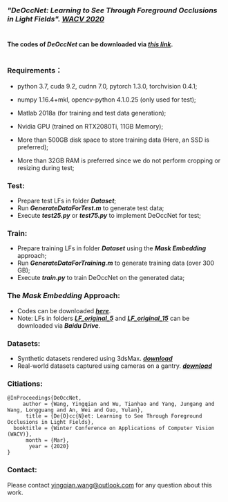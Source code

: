 
### *"DeOccNet: Learning to See Through Foreground Occlusions in Light Fields". <a href="https://arxiv.org/pdf/1912.04459.pdf">WACV 2020</a>* <br><br>

#### The codes of *DeOccNet* can be downloaded via [*this link*](https://wyqdatabase.s3-us-west-1.amazonaws.com/DeOccNet_codes.rar). <br><br>

### Requirements：

* python 3.7, cuda 9.2, cudnn 7.0, pytorch 1.3.0, torchvision 0.4.1;
* numpy 1.16.4+mkl, opencv-python 4.1.0.25 (only used for test);
* Matlab 2018a (for training and test data generation);

* Nvidia GPU (trained on RTX2080Ti, 11GB Memory);
* More than 500GB disk space to store training data (Here, an SSD is preferred);
* More than 32GB RAM is preferred since we do not perform cropping or resizing during test;

### Test:
* Prepare test LFs in folder ***Dataset***;
* Run ***GenerateDataForTest.m*** to generate test data;
* Execute ***test25.py*** or ***test75.py*** to implement DeOccNet for test;

### Train:
* Prepare training LFs in folder ***Dataset*** using the ***Mask Embedding*** approach;
* Run ***GenerateDataForTraining.m*** to generate training data (over 300 GB);
* Execute ***train.py*** to train DeOccNet on the generated data;

### The *Mask Embedding* Approach:
* Codes can be downloaded ***[here](https://wyqdatabase.s3-us-west-1.amazonaws.com/Mask_embedding.zip)***.
* Note: LFs in folders ***[LF_original_5](https://pan.baidu.com/s/1pvj-8b78yZelUwzLBXviIA)*** and ***[LF_original_15](https://pan.baidu.com/s/1cwRkSpl7qSysQb4nLNy2bw)*** can be downloaded via ***Baidu Drive***.

### Datasets:
* Synthetic datasets rendered using 3dsMax. ***[download](https://wyqdatabase.s3-us-west-1.amazonaws.com/Synscenes.zip)***
* Real-world datasets captured using cameras on a gantry. ***[download](https://wyqdatabase.s3-us-west-1.amazonaws.com/Realscenes.zip)***


### Citiations:
```
@InProceedings{DeOccNet,
     author = {Wang, Yingqian and Wu, Tianhao and Yang, Jungang and Wang, Longguang and An, Wei and Guo, Yulan},
      title = {De{O}cc{N}et: Learning to See Through Foreground Occlusions in Light Fields},
  booktitle = {Winter Conference on Applications of Computer Vision (WACV)},
      month = {Mar},
       year = {2020}
}
 ```

### Contact:
Please contact [yingqian.wang@outlook.com](yingqian.wang@outlook.com) for any question about this work. 

